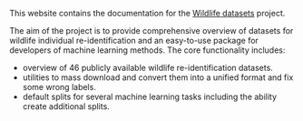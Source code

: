 This website contains the documentation for the [Wildlife datasets](https://github.com/WildlifeDatasets/wildlife-datasets) project. 

The aim of the project is to provide comprehensive overview of datasets for wildlife individual re-identification and an easy-to-use package for developers of machine learning methods. The core functionality includes:

- overview of 46 publicly available wildlife re-identification datasets.
- utilities to mass download and convert them into a unified format and fix some wrong labels.
- default splits for several machine learning tasks including the ability create additional splits.

